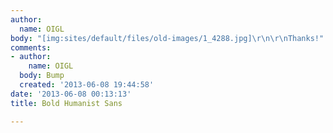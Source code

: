 ```yaml
---
author:
  name: OIGL
body: "[img:sites/default/files/old-images/1_4288.jpg]\r\n\r\nThanks!"
comments:
- author:
    name: OIGL
  body: Bump
  created: '2013-06-08 19:44:58'
date: '2013-06-08 00:13:13'
title: Bold Humanist Sans

---
```

